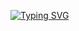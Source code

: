 [![Typing SVG](https://readme-typing-svg.herokuapp.com?color=0E53F7&background=FFFFFF00&lines=Hi%2C+I'm+Sandji!+Apprentice+Developer.;I+work+in+Lua%2C+HTML%2C+CSS+and+Skript)](https://git.io/typing-svg)
